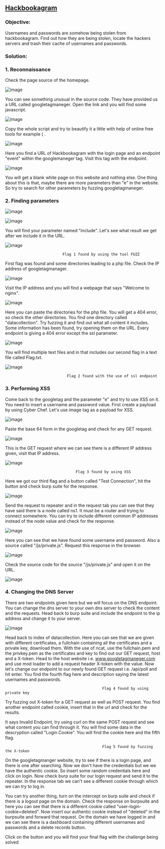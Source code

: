 ## [Hackbookagram](https://app.hackinghub.io/hackbook-agram) 


### **Objective:** 
Usernames and passwords are somehow being stolen from hackbookagram. Find out how they are being stolen, locate the hackers servers and trash                their cache of usernames and passwords.


### **Solution:**


### **1. Reconnaissance**


Check the page source of the homepage.

![image](https://github.com/ocoretech/Sahil-workbook/assets/67775716/dbaf8745-032e-412d-88e9-022465b3d588)


You can see something unusual in the source code. They have provided us a URL called googletagmaneger. Open the link and you will find some javascript. 

![image](https://github.com/ocoretech/Sahil-workbook/assets/67775716/87b8c35a-d548-4249-afb3-6959edcb4288)


Copy the whole script and try to beautify it a little with help of online free tools for example ( .

![image](https://github.com/ocoretech/Sahil-workbook/assets/67775716/2af1eb88-5eaa-4337-8bcd-981333327202)


Here you find a URL of Hackbookagram with the login page and an endpoint "event" within the googlemaneger tag. Visit this tag with the endpoint.

![image](https://github.com/ocoretech/Sahil-workbook/assets/67775716/a1c6cfed-a689-423e-aa3d-35d65e2c5652)


You will get a blank white page on this website and nothing else. One thing about this is that, maybe there are more parameters than "e" in the website. So try to search for other parameters by fuzzing googletagmaneger.

### **2. Finding parameters**


![image](https://github.com/ocoretech/Sahil-workbook/assets/67775716/1578b0e3-f49d-478d-8b45-3fe1a1fb5ac6)


![image](https://github.com/ocoretech/Sahil-workbook/assets/67775716/04216139-b16d-4fcf-80b1-931f637f9ff4)


You will find your parameter named "include". Let's see what result we get after we include it in the URL.

![image](https://github.com/ocoretech/Sahil-workbook/assets/67775716/4cf8c97a-9262-4d93-b3ef-87408f14e3e0)

                              Flag 1 found by using the tool FUZZ

First flag was found and some directories leading to a php file. Check the IP address of googletagmanager.


![image](https://github.com/ocoretech/Sahil-workbook/assets/67775716/48f3eb61-8174-45cb-bc1b-65df71ad0ea6)

                              

Visit the IP address and you will find a webpage that says "Welcome to nginx".

![image](https://github.com/ocoretech/Sahil-workbook/assets/67775716/747c6937-9aea-46e9-be89-a27d10657cdb)


Here you can paste the directories for the php file. You will get a 404 error, so check the other directories. You find one directory called "datacollection". Try fuzzing it and find out what all content it includes. Some information has been found, try opening them on the URL. Every endpoint is giving a 404 error except the ssl parameter.

![image](https://github.com/ocoretech/Sahil-workbook/assets/67775716/bd3c845e-c27b-46ee-b2a3-bb91fd6e5e2c)


 You will find multiple text files and in that includes our second flag in a text file called Flag.txt.

![image](https://github.com/ocoretech/Sahil-workbook/assets/67775716/c776e982-fa83-48b0-b521-2c71cab91464)

                                Flag 2 found with the use of ssl endpoint
 

### **3. Performing XSS**


Come back to the googletag and the parameter "e" and try to use XSS on it. You need to insert a username and password value. First create a payload by using Cyber Chef. Let's use image tag as a payload for XSS. 

![image](https://github.com/ocoretech/Sahil-workbook/assets/67775716/76b08714-7979-4a05-b74b-05204f54cd1d)


Paste the base 64 form in the googletag and check for any GET request.

![image](https://github.com/ocoretech/CTF-workbook/assets/67775716/1f53bdf9-6bb4-4cec-a8b3-60e4257cd7bc)



This is the GET request where we can see there is a different IP address given, visit that IP address.

![image](https://github.com/ocoretech/Sahil-workbook/assets/67775716/31980d44-a383-4d77-89aa-b198368dd05c)

                                    Flag 3 found by using XSS


Here we got our third flag and a button called "Test Connection", hit the button and check burp suite for the response. 

![image](https://github.com/ocoretech/Sahil-workbook/assets/67775716/f74cc87b-9b92-458c-8ecb-3971cbfa3a17)


Send the request to repeater and in the request tab you can see that they have said there is a node called ns1. It must be a router and trying to connect somewhere. You can try to include different common IP addresses instead of the node value and check for the response.

![image](https://github.com/ocoretech/Sahil-workbook/assets/67775716/1db6b2f1-796c-4a79-bc38-048570da8e3d)

Here you can see that we have found some username and password. Also a source called "/js/private.js". Request this response in the browser.

![image](https://github.com/ocoretech/Sahil-workbook/assets/67775716/3d6aa7d8-4300-46f4-9b2d-a00a4d04491a)


Check the source code for the source "/js/private.js" and open it on the URL.

![image](https://github.com/ocoretech/Sahil-workbook/assets/67775716/d287fe24-b902-4bcd-804f-8fd1832b80b8)


### **4. Changing the DNS Server**


There are two endpoints given here but we will focus on the DNS endpoint. You can change the dns server to your own dns server to check the content and the requests. Head back to burp suite and include the endpoint to the ip address and change it to your server.

![image](https://github.com/ocoretech/Sahil-workbook/assets/67775716/1aa125ea-b65a-44b1-9417-fc19cad08ed5)

Head back to index of datacollection. Here you can see that we are given with different certificates, a fullchain containing all the certificates and a private key, download them. With the use of ncat, use the fullchain.pem and the privkey.pem as the certificates and key to find out our GET request, host and a X-token.
Head to the host website i.e. www.googletagmaneger.com and use mod loader to add a request header X-token with the value. Now let's change our endpoint to our newly found GET request i.e. /api/poll and hit enter. You find the fourth flag here and description saying the latest usernames and passwords.

                                                Flag 4 found by using private key


Try fuzzing out X-token for a GET request as well as POST request. You find another endpoint called cookie, insert that in the url and check for the results.

It says Invalid Endpoint, try using curl on the same POST request and see what content you can find through it. You will find some data in the descryption called "Login Cookie". You will find the cookie here and the fifth flag.

                                                Flag 5 found by fuzzing the X-token

On the googletagmanger website, try to see if there is a login page, and there is one after searching. Now we don't have the credentials but we we have the authentic cookie. So insert some random credentials here and click on login. Now check burp suite for our login request and send it to the repeater. In the response tab we can't see a different cookie through which we can try to log in.

You can try another thing, turn on the intercept on burp suite and check if there is a logout page on the domain. Check the response on burpsuite and here you can see that there is a different cookie called "user-login-cookie=deleted". Now insert our authentic cookie instead of "deleted" in the burpsuite and forward that request. On the domain we have logged in and we can see there is a dashboard containing different usernames and passwords and a delete records button.

Click on the button and you will find your final flag with the challenge being solved



